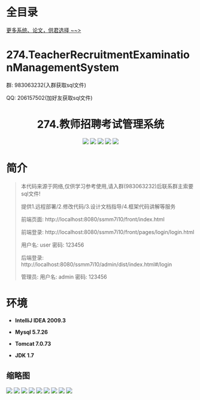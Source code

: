 # 全目录

[更多系统、论文，供君选择 ~~>](https://www.yuque.com/wisebit/blog)

# 274.TeacherRecruitmentExaminationManagementSystem

<p>群: 983063232(入群获取sql文件)</p>
<p>QQ: 206157502(加好友获取sql文件)</p>

<p><h1 align="center">274.教师招聘考试管理系统</h1></p>


<p align="center">
	<img src="https://img.shields.io/badge/jdk-1.7-orange.svg"/>
    <img src="https://img.shields.io/badge/spring-3.x-lightgrey.svg"/>
    <img src="https://img.shields.io/badge/springmvc-3.x-blue.svg"/>
    <img src="https://img.shields.io/badge/mybatis-5.x-yellow.svg"/>
    <img src="https://img.shields.io/badge/vue-5.x-green.svg"/>
</p>

# 简介


> 本代码来源于网络,仅供学习参考使用,请入群(983063232)后联系群主索要sql文件!
>
> 提供1.远程部署/2.修改代码/3.设计文档指导/4.框架代码讲解等服务
> 
> 前端页面: http://localhost:8080/ssmm7i10/front/index.html
> 
> 前端登录: http://localhost:8080/ssmm7i10/front/pages/login/login.html
> 
> 用户名: user  密码: 123456
>
> 后端登录: http://localhost:8080/ssmm7i10/admin/dist/index.html#/login
>
> 管理员: 用户名: admin  密码: 123456
>



# 环境

- <b>IntelliJ IDEA 2009.3</b>

- <b>Mysql 5.7.26</b>

- <b>Tomcat 7.0.73</b>

- <b>JDK 1.7</b>




## 缩略图

![](https://bitwise.oss-cn-heyuan.aliyuncs.com/2024/9/10/923ad4c4-4b85-4161-ad1d-3437acf5b358.png)
![](https://bitwise.oss-cn-heyuan.aliyuncs.com/2024/9/10/b5aa8fce-22db-4135-a841-5956c2805e0f.png)
![](https://bitwise.oss-cn-heyuan.aliyuncs.com/2024/9/10/d885bf55-a375-4523-82e4-4ca3b10581ed.png)
![](https://bitwise.oss-cn-heyuan.aliyuncs.com/2024/9/10/c0d915b5-198f-4dc4-b61e-a52bb35c3147.png)
![](https://bitwise.oss-cn-heyuan.aliyuncs.com/2024/9/10/9e8837e9-b3f3-45da-bcab-123b5e31021e.png)
![](https://bitwise.oss-cn-heyuan.aliyuncs.com/2024/9/10/c48322b5-485a-46cb-a06b-56a8c682dc9e.png)
![](https://bitwise.oss-cn-heyuan.aliyuncs.com/2024/9/10/06d1b4e3-6a5b-43f3-afe8-12f7a9631ab2.png)
![](https://bitwise.oss-cn-heyuan.aliyuncs.com/2024/9/10/0eec264a-ea68-4ec5-9653-f01cf4a24a57.png)
![](https://bitwise.oss-cn-heyuan.aliyuncs.com/2024/9/10/2a39b341-d633-422f-977a-4d5149e29659.png)


